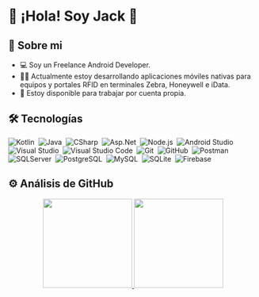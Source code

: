 # 📲 ¡Hola! Soy Jack 👋

## 🧑 Sobre mi
- 💻 Soy un Freelance Android Developer.
- 👨‍💻 Actualmente estoy desarrollando aplicaciones móviles nativas para equipos y portales RFID en terminales Zebra, Honeywell e iData.
- 🤝 Estoy disponible para trabajar por cuenta propia.


## 🛠 Tecnologías

![Kotlin](https://img.shields.io/badge/-Kotlin-05122A?style=flat&logo=kotlin)&nbsp;
![Java](https://img.shields.io/badge/-Java-05122A?style=flat&logo=Java&logoColor=FFA518)&nbsp;
![CSharp](https://img.shields.io/badge/C%20Sharp-05122A?style=flat&logo=C%20sharp)&nbsp;
![Asp.Net](https://img.shields.io/badge/-Asp.Net-05122A?style=flat&logo=asp.net)&nbsp;
![Node.js](https://img.shields.io/badge/-Node.js-05122A?style=flat&logo=node.js)&nbsp;
![Android Studio](https://img.shields.io/badge/-Android%20Studio-05122A?style=flat&logo=android-studio)&nbsp;
![Visual Studio](https://img.shields.io/badge/-Visual%20Studio-05122A?style=flat&logo=visual-studio&logoColor=007ACC)&nbsp;
![Visual Studio Code](https://img.shields.io/badge/Visual%20Studio%20Code-05122A.svg?style=flat&logo=visual-studio-code&logoColor=white)&nbsp;
![Git](https://img.shields.io/badge/-Git-05122A?style=flat&logo=git)&nbsp;
![GitHub](https://img.shields.io/badge/-GitHub-05122A?style=flat&logo=github)&nbsp;
![Postman](https://img.shields.io/badge/Postman-05122A?logo=postman&logoColor=white)&nbsp;
![SQLServer](https://img.shields.io/badge/SQL%20Server-05122A?style=flat&logo=microsoftsqlserver)&nbsp;
![PostgreSQL](https://img.shields.io/badge/-PostgreSQL-05122A?&logo=PostgreSQL)&nbsp;
![MySQL](https://img.shields.io/badge/-MySQL-05122A?&logo=MySQL)&nbsp;
![SQLite](https://img.shields.io/badge/-SQLite-05122A?&logo=SQLite)&nbsp;
![Firebase](https://img.shields.io/badge/Firebase-05122A.svg?logo=firebase&logoColor=white)&nbsp;


## ⚙️ Análisis de GitHub
<p align="center">
<a href="https://github.com/programadorescs">
  <img height="180em" src="https://github-readme-stats-eight-theta.vercel.app/api?username=programadorescs&show_icons=true&theme=algolia&include_all_commits=true&count_private=true"/>
  <img height="180em" src="https://github-readme-stats-eight-theta.vercel.app/api/top-langs/?username=programadorescs&layout=compact&langs_count=8&theme=algolia"/>
</a>
</p>
<!--
**programadorescs/programadorescs** is a ✨ _special_ ✨ repository because its `README.md` (this file) appears on your GitHub profile.

Here are some ideas to get you started:

- 🔭 I’m currently working on ...
- 🌱 I’m currently learning ...
- 👯 I’m looking to collaborate on ...
- 🤔 I’m looking for help with ...
- 💬 Ask me about ...
- 📫 How to reach me: ...
- 😄 Pronouns: ...
- ⚡ Fun fact: ...
-->
